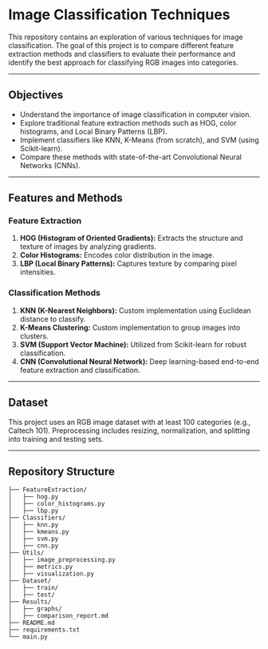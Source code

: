 # Image Classification Techniques

This repository contains an exploration of various techniques for image classification. The goal of this project is to compare different feature extraction methods and classifiers to evaluate their performance and identify the best approach for classifying RGB images into categories.

---

## Objectives

- Understand the importance of image classification in computer vision.
- Explore traditional feature extraction methods such as HOG, color histograms, and Local Binary Patterns (LBP).
- Implement classifiers like KNN, K-Means (from scratch), and SVM (using Scikit-learn).
- Compare these methods with state-of-the-art Convolutional Neural Networks (CNNs).

---

## Features and Methods

### Feature Extraction
1. **HOG (Histogram of Oriented Gradients):**
   Extracts the structure and texture of images by analyzing gradients.
2. **Color Histograms:**
   Encodes color distribution in the image.
3. **LBP (Local Binary Patterns):**
   Captures texture by comparing pixel intensities.

### Classification Methods
1. **KNN (K-Nearest Neighbors):**
   Custom implementation using Euclidean distance to classify.
2. **K-Means Clustering:**
   Custom implementation to group images into clusters.
3. **SVM (Support Vector Machine):**
   Utilized from Scikit-learn for robust classification.
4. **CNN (Convolutional Neural Network):**
   Deep learning-based end-to-end feature extraction and classification.

---

## Dataset

This project uses an RGB image dataset with at least 100 categories (e.g., Caltech 101). Preprocessing includes resizing, normalization, and splitting into training and testing sets.

---

## Repository Structure

```plaintext
├── FeatureExtraction/
│   ├── hog.py
│   ├── color_histograms.py
│   ├── lbp.py
├── Classifiers/
│   ├── knn.py
│   ├── kmeans.py
│   ├── svm.py
│   ├── cnn.py
├── Utils/
│   ├── image_preprocessing.py
│   ├── metrics.py
│   ├── visualization.py
├── Dataset/
│   ├── train/
│   ├── test/
├── Results/
│   ├── graphs/
│   ├── comparison_report.md
├── README.md
├── requirements.txt
└── main.py
